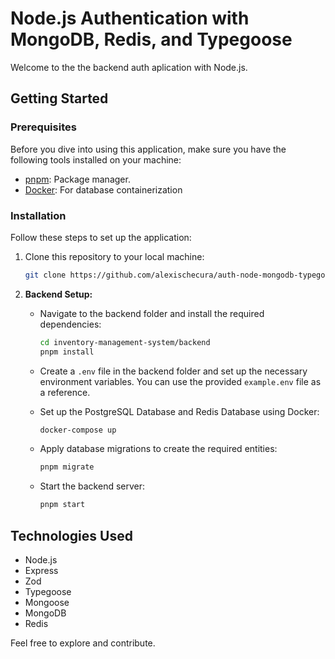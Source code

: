 # Node.js Authentication with MongoDB, Redis, and Typegoose

Welcome to the the backend auth aplication with Node.js.

## Getting Started

### Prerequisites

Before you dive into using this application, make sure you have the following tools installed on your machine:

- [pnpm](https://pnpm.io/): Package manager.
- [Docker](https://www.docker.com/): For database containerization

### Installation

Follow these steps to set up the application:

1. Clone this repository to your local machine:

   ```bash
   git clone https://github.com/alexischecura/auth-node-mongodb-typegoose.git
   ```

2. **Backend Setup:**

   - Navigate to the backend folder and install the required dependencies:

     ```bash
     cd inventory-management-system/backend
     pnpm install
     ```

   - Create a `.env` file in the backend folder and set up the necessary environment variables. You can use the provided `example.env` file as a reference.

   - Set up the PostgreSQL Database and Redis Database using Docker:

     ```bash
     docker-compose up
     ```

   - Apply database migrations to create the required entities:

     ```bash
     pnpm migrate
     ```

   - Start the backend server:

     ```bash
     pnpm start
     ```

## Technologies Used

- Node.js
- Express
- Zod
- Typegoose
- Mongoose
- MongoDB
- Redis

Feel free to explore and contribute.


